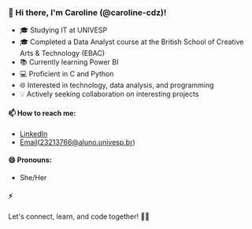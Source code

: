 ### 👋 Hi there, I'm Caroline (@caroline-cdz)!

- 🎓 Studying IT at UNIVESP
- 🎓 Completed a Data Analyst course at the British School of Creative Arts & Technology (EBAC)
- 📚 Currently learning Power BI
- 💻 Proficient in C and Python
- 🌐 Interested in technology, data analysis, and programming
- 💡 Actively seeking collaboration on interesting projects

#### 📫 How to reach me:
- [LinkedIn]([www.linkedin.com/in/caroline-cardozo-almeida-47792a244](https://www.linkedin.com/in/caroline-cardozo-almeida-47792a244/))
- [Email](caroline10.almeida@gmail.com)(23213766@aluno.univesp.br)

#### 😄 Pronouns:
- She/Her

#### ⚡ 
Let's connect, learn, and code together! 🚀🌟


<!---
caroline-cdz/caroline-cdz is a ✨ special ✨ repository because its `README.md` (this file) appears on your GitHub profile.
You can click the Preview link to take a look at your changes.
--->
